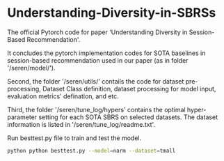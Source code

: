# Understanding-Diversity-in-SBRSs

The official Pytorch code for paper 'Understanding Diversity in Session-Based Recommendation'.

It concludes the pytorch implementation codes for SOTA baselines in session-based recommendation used in our paper (as in folder '/seren/model/').

Second, the folder '/seren/utils/' contails the code for dataset pre-processing, Dataset Class definition, dataset processing for model input,  evaluation metrics' defination, and etc. 

Third, the folder '/seren/tune_log/hypers' contains the optimal hyper-parameter setting for each SOTA SBRS on selected datasets. The dataset information is listed in '/seren/tune_log/readme.txt'.

Run besttest.py file to train and test the model.
```bash
python python besttest.py --model=narm --dataset=tmall
```

